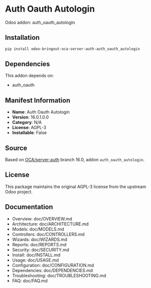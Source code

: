 # Auth Oauth Autologin

Odoo addon: auth_oauth_autologin

## Installation

```bash
pip install odoo-bringout-oca-server-auth-auth_oauth_autologin
```

## Dependencies

This addon depends on:
- auth_oauth

## Manifest Information

- **Name**: Auth Oauth Autologin
- **Version**: 16.0.1.0.0
- **Category**: N/A
- **License**: AGPL-3
- **Installable**: False

## Source

Based on [OCA/server-auth](https://github.com/OCA/server-auth) branch 16.0, addon `auth_oauth_autologin`.

## License

This package maintains the original AGPL-3 license from the upstream Odoo project.

## Documentation

- Overview: doc/OVERVIEW.md
- Architecture: doc/ARCHITECTURE.md
- Models: doc/MODELS.md
- Controllers: doc/CONTROLLERS.md
- Wizards: doc/WIZARDS.md
- Reports: doc/REPORTS.md
- Security: doc/SECURITY.md
- Install: doc/INSTALL.md
- Usage: doc/USAGE.md
- Configuration: doc/CONFIGURATION.md
- Dependencies: doc/DEPENDENCIES.md
- Troubleshooting: doc/TROUBLESHOOTING.md
- FAQ: doc/FAQ.md

